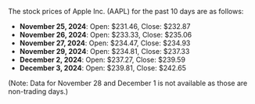 The stock prices of Apple Inc. (AAPL) for the past 10 days are as follows:

- **November 25, 2024**: Open: $231.46, Close: $232.87
- **November 26, 2024**: Open: $233.33, Close: $235.06
- **November 27, 2024**: Open: $234.47, Close: $234.93
- **November 29, 2024**: Open: $234.81, Close: $237.33
- **December 2, 2024**: Open: $237.27, Close: $239.59
- **December 3, 2024**: Open: $239.81, Close: $242.65

(Note: Data for November 28 and December 1 is not available as those are non-trading days.)
